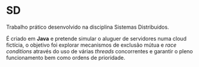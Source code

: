 # SD
Trabalho prático desenvolvido na disciplina Sistemas Distribuidos.

É criado em **Java** e pretende simular o aluguer de servidores numa cloud fictícia, o objetivo foi explorar mecanismos de exclusão mútua e *race conditions* através do uso de várias *threads* concorrentes e garantir o pleno funcionamento bem como ordens de prioridade.


